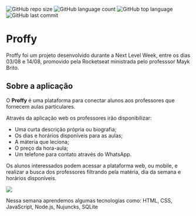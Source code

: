 ![GitHub repo size](https://img.shields.io/github/repo-size/LucasHARosa/Proffy)
![GitHub language count](https://img.shields.io/github/languages/count/LucasHARosa/Proffy)
![GitHub top language](https://img.shields.io/github/languages/top/LucasHARosa/Proffy)
![GitHub last commit](https://img.shields.io/github/last-commit/LucasHARosa/Proffy)

# Proffy

Proffy foi um projeto desenvolvido durante a Next Level Week, entre os dias 03/08 e 14/08, promovido pela Rocketseat ministrada pelo professsor Mayk Brito.

## Sobre a aplicação
O **Proffy** é uma plataforma para conectar alunos aos professores que fornecem aulas particulares. 

Através da aplicação web os professores irão disponibilizar: 
   - Uma curta descrição própria ou biografia;
   - Os dias e horários disponíveis para as aulas; 
   - A máteria que leciona; 
   - O preço da hora-aula;
   - Um telefone para contato através do WhatsApp. 

Os alunos interessados podem acessar a plataforma web, ou mobile, e realizar a busca dos professores filtrando pela matéria, dia da semana e horários disponíveis.

 

 

<img aling="center" src="https://repository-images.githubusercontent.com/284699148/1e790580-dbb6-11ea-8214-73c2da85c711"/>

Nessa semana aprendemos algumas tecnologias como: HTML, CSS, JavaScript, Node.js, Nujuncks, SQLite
